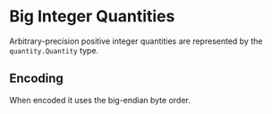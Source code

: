 # Big Integer Quantities

Arbitrary-precision positive integer quantities are represented by the
`quantity.Quantity` type.

## Encoding

When encoded it uses the big-endian byte order.
